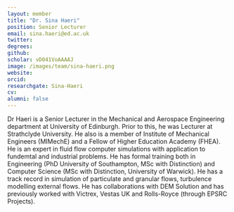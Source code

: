 ```yaml
---
layout: member
title: "Dr. Sina Haeri"
position: Senior Lecturer
email: sina.haeri@ed.ac.uk
twitter: 
degrees: 
github: 
scholar: vD041VoAAAAJ
image: /images/team/sina-haeri.png
website: 
orcid:
researchgate: Sina-Haeri 	
cv: 
alumni: false
---
```


Dr Haeri is a Senior Lecturer in the Mechanical and Aerospace Engineering department at University of Edinburgh. Prior to this, he was Lecturer at Strathclyde University. He also is a member of Institute of Mechanical Engineers (MIMechE) and a Fellow of Higher Education Academy (FHEA). He is an expert in fluid flow computer simulations with application to fundemtal and industrial problems. He has formal training both in Engineering (PhD University of Southampton, MSc with Distinction) and Computer Science (MSc with Distinction, University of Warwick). He has a track record in simulation of particulate and granular flows, turbulence modelling external flows. He has collaborations with DEM Solution and has previously worked with Victrex, Vestas UK and Rolls-Royce (through EPSRC Projects).